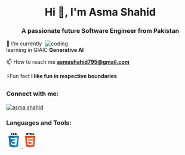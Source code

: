 <h1 align="center">Hi 👋, I'm Asma Shahid</h1>
<h3 align="center">A passionate future Software Engineer from Pakistan</h3>
<img align="right" alt="coding" width="400"src="https://media.tenor.com/QVC1Nmb9TwUAAAAi/coding.gif">

 🌱 I’m currently learning in GIAIC **Generative AI**

 📫 How to reach me **asmashahid795@gmail.com**

 ⚡Fun fact **I like fun in respective boundaries**

<h3 align="left">Connect with me:</h3>
<p align="left">
<a href="https://linkedin.com/in/asma shahid" target="blank"><img align="center" src="https://raw.githubusercontent.com/rahuldkjain/github-profile-readme-generator/master/src/images/icons/Social/linked-in-alt.svg" alt="asma shahid" height="30" width="40" /></a>
</p>

<h3 align="left">Languages and Tools:</h3>
<p align="left"> <a href="https://www.w3schools.com/css/" target="_blank" rel="noreferrer"> <img src="https://raw.githubusercontent.com/devicons/devicon/master/icons/css3/css3-original-wordmark.svg" alt="css3" width="40" height="40"/> </a> <a href="https://www.w3.org/html/" target="_blank" rel="noreferrer"> <img src="https://raw.githubusercontent.com/devicons/devicon/master/icons/html5/html5-original-wordmark.svg" alt="html5" width="40" height="40"/> </a> </p>
